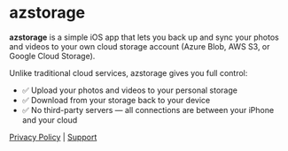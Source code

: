 # azstorage

**azstorage** is a simple iOS app that lets you back up and sync your photos and videos to your own cloud storage account (Azure Blob, AWS S3, or Google Cloud Storage).  

Unlike traditional cloud services, azstorage gives you full control:  
- ✅ Upload your photos and videos to your personal storage  
- ✅ Download from your storage back to your device  
- ✅ No third-party servers — all connections are between your iPhone and your cloud  

[Privacy Policy](privacy.md) | [Support](support.md)
